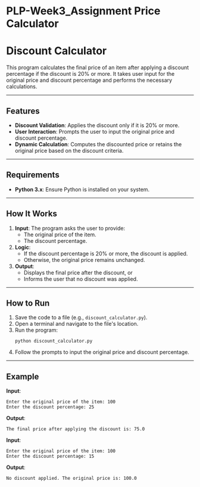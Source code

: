 # PLP-Week3_Assignment Price Calculator
# Discount Calculator

This program calculates the final price of an item after applying a discount percentage if the discount is 20% or more. It takes user input for the original price and discount percentage and performs the necessary calculations.

---

## Features
- **Discount Validation**: Applies the discount only if it is 20% or more.
- **User Interaction**: Prompts the user to input the original price and discount percentage.
- **Dynamic Calculation**: Computes the discounted price or retains the original price based on the discount criteria.

---

## Requirements
- **Python 3.x**: Ensure Python is installed on your system.

---

## How It Works
1. **Input**: The program asks the user to provide:
   - The original price of the item.
   - The discount percentage.
2. **Logic**: 
   - If the discount percentage is 20% or more, the discount is applied.
   - Otherwise, the original price remains unchanged.
3. **Output**: 
   - Displays the final price after the discount, or
   - Informs the user that no discount was applied.

---

## How to Run
1. Save the code to a file (e.g., `discount_calculator.py`).
2. Open a terminal and navigate to the file's location.
3. Run the program:
   ```
   python discount_calculator.py
   ```
4. Follow the prompts to input the original price and discount percentage.

---

## Example
**Input**:
```
Enter the original price of the item: 100
Enter the discount percentage: 25
```
**Output**:
```
The final price after applying the discount is: 75.0
```

**Input**:
```
Enter the original price of the item: 100
Enter the discount percentage: 15
```
**Output**:
```
No discount applied. The original price is: 100.0
```
